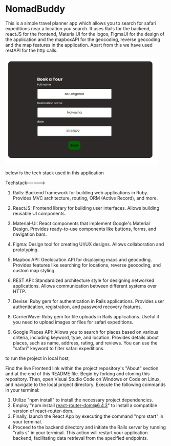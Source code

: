 # NomadBuddy

This is a simple travel planner app which allows you to search for safari expeditions near a location you search. It uses Rails for the backend, reactJS for the frontend, MaterialUI for the logos, FigmaUI for the design of the application and the mapboxAPI for the geocoding, reverse geocoding and the map features in the application. Apart from this we have used restAPI for the http calls.

![output](safari1.PNG)

below is the tech stack used in this application

Techstack------>

1. Rails:
Backend framework for building web applications in Ruby.
Provides MVC architecture, routing, ORM (Active Record), and more.

2. ReactJS:
Frontend library for building user interfaces.
Allows building reusable UI components.

3. Material-UI:
React components that implement Google's Material Design.
Provides ready-to-use components like buttons, forms, and navigation bars.

4. Figma:
Design tool for creating UI/UX designs.
Allows collaboration and prototyping.

5. Mapbox API:
Geolocation API for displaying maps and geocoding.
Provides features like searching for locations, reverse geocoding, and custom map styling.

6. REST API:
Standardized architecture style for designing networked applications.
Allows communication between different systems over HTTP.

7. Devise:
Ruby gem for authentication in Rails applications.
Provides user authentication, registration, and password recovery features.

8. CarrierWave:
Ruby gem for file uploads in Rails applications.
Useful if you need to upload images or files for safari expeditions.

9. Google Places API:
Allows you to search for places based on various criteria, including keyword, type, and location.
Provides details about places, such as name, address, rating, and reviews.
You can use the "safari" keyword to filter safari expeditions.

to run the project in local host,

Find the live Frontend link within the project repository's "About" section and at the end of this README file.
Begin by forking and cloning this repository. Then, open Visual Studio Code on Windows or Code on Linux, and navigate to the local project directory. Execute the following commands in your terminal:
1. Utilize "npm install" to install the necessary project dependencies.
2. Employ "npm install react-router-dom@6.4.3" to install a compatible version of react-router-dom.
3. Finally, launch the React App by executing the command "npm start" in your terminal.
4. Proceed to the backend directory and initiate the Rails server by running "rails s" in your terminal. This action will restart your application backend, facilitating data retrieval from the specified endpoints.


